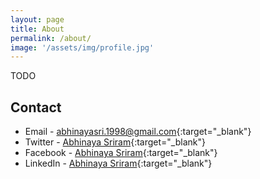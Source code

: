 ```yaml
---
layout: page
title: About
permalink: /about/
image: '/assets/img/profile.jpg'
---
```


TODO

## Contact
- Email - [abhinayasri.1998@gmail.com](mailto:abhinayasri.1998@gmail.com){:target="_blank"}
- Twitter - [Abhinaya Sriram](https://www.twitter.com/sriramabhinaya){:target="_blank"}
- Facebook - [Abhinaya Sriram](https://www.facebook.com/abhinaya.sriram){:target="_blank"}
- LinkedIn - [Abhinaya Sriram](https://www.linkedin.com/in/abhinaya-sriram){:target="_blank"}
